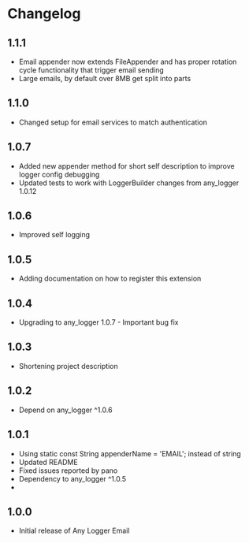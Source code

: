 # Changelog

## 1.1.1

* Email appender now extends FileAppender and has proper rotation cycle functionality that trigger
  email sending
* Large emails, by default over 8MB get split into parts

## 1.1.0

* Changed setup for email services to match authentication

## 1.0.7

* Added new appender method for short self description to improve logger config debugging
* Updated tests to work with LoggerBuilder changes from any_logger 1.0.12

## 1.0.6

* Improved self logging

## 1.0.5

* Adding documentation on how to register this extension

## 1.0.4

* Upgrading to any_logger 1.0.7 - Important bug fix

## 1.0.3

* Shortening project description

## 1.0.2

* Depend on any_logger ^1.0.6

## 1.0.1

* Using static const String appenderName = 'EMAIL'; instead of string
* Updated README
* Fixed issues reported by pano
* Dependency to any_logger ^1.0.5
*

## 1.0.0

* Initial release of Any Logger Email